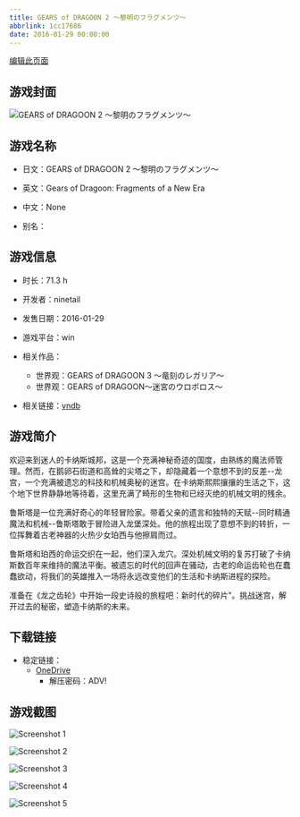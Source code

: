 ```yaml
---
title: GEARS of DRAGOON 2 ～黎明のフラグメンツ～
abbrlink: 1cc17686
date: 2016-01-29 00:00:00
---
```

[编辑此页面](https://github.com/ACG-3/ADV3-source/blob/main/source/_posts/games/GEARS%20of%20DRAGOON%202%20%EF%BD%9E%E9%BB%8E%E6%98%8E%E3%81%AE%E3%83%95%E3%83%A9%E3%82%B0%E3%83%A1%E3%83%B3%E3%83%84%EF%BD%9E.md)

## 游戏封面

![GEARS of DRAGOON 2 ～黎明のフラグメンツ～](https://pan.timero.xyz/d/onedrive/img_lib_001/GEARS%20of%20DRAGOON%202%20%EF%BD%9E%E9%BB%8E%E6%98%8E%E3%81%AE%E3%83%95%E3%83%A9%E3%82%B0%E3%83%A1%E3%83%B3%E3%83%84%EF%BD%9E_cover.avif)


## 游戏名称

- 日文：GEARS of DRAGOON 2 ～黎明のフラグメンツ～
- 英文：Gears of Dragoon: Fragments of a New Era
- 中文：None

- 别名：


## 游戏信息

- 时长：71.3 h
- 开发者：ninetail
- 发售日期：2016-01-29
- 游戏平台：win
- 相关作品：
   - 世界观：GEARS of DRAGOON 3 ～竜刻のレガリア～
   - 世界观：GEARS of DRAGOON～迷宮のウロボロス～

- 相关链接：[vndb](https://vndb.org/v17988)


## 游戏简介

欢迎来到迷人的卡纳斯城邦，这是一个充满神秘奇迹的国度，由熟练的魔法师管理。然而，在鹅卵石街道和高耸的尖塔之下，却隐藏着一个意想不到的反差--龙宫，一个充满被遗忘的科技和机械奥秘的迷宫。在卡纳斯熙熙攘攘的生活之下，这个地下世界静静地等待着，这里充满了畸形的生物和已经灭绝的机械文明的残余。

鲁斯塔是一位充满好奇心的年轻冒险家。带着父亲的遗言和独特的天赋--同时精通魔法和机械--鲁斯塔敢于冒险进入龙堡深处。他的旅程出现了意想不到的转折，一位挥舞着古老神器的火热少女珀西与他擦肩而过。

鲁斯塔和珀西的命运交织在一起，他们深入龙穴。深处机械文明的复苏打破了卡纳斯数百年来维持的魔法平衡。被遗忘的时代的回声在骚动，古老的命运齿轮也在蠢蠢欲动，将我们的英雄推入一场将永远改变他们的生活和卡纳斯进程的探险。

准备在《龙之齿轮》中开始一段史诗般的旅程吧：新时代的碎片"。挑战迷宫，解开过去的秘密，塑造卡纳斯的未来。




## 下载链接

- 稳定链接：
    - [OneDrive](https://pan.timero.xyz/onedrive/adv_lib_001/GEARS%20of%20DRAGOON%202%20%EF%BD%9E%E9%BB%8E%E6%98%8E%E3%81%AE%E3%83%95%E3%83%A9%E3%82%B0%E3%83%A1%E3%83%B3%E3%83%84%EF%BD%9E)
        - 解压密码：ADV!



## 游戏截图


![Screenshot 1](https://pan.timero.xyz/d/onedrive/img_lib_001/GEARS%20of%20DRAGOON%202%20%EF%BD%9E%E9%BB%8E%E6%98%8E%E3%81%AE%E3%83%95%E3%83%A9%E3%82%B0%E3%83%A1%E3%83%B3%E3%83%84%EF%BD%9E_Screenshot_1.avif)

![Screenshot 2](https://pan.timero.xyz/d/onedrive/img_lib_001/GEARS%20of%20DRAGOON%202%20%EF%BD%9E%E9%BB%8E%E6%98%8E%E3%81%AE%E3%83%95%E3%83%A9%E3%82%B0%E3%83%A1%E3%83%B3%E3%83%84%EF%BD%9E_Screenshot_2.avif)

![Screenshot 3](https://pan.timero.xyz/d/onedrive/img_lib_001/GEARS%20of%20DRAGOON%202%20%EF%BD%9E%E9%BB%8E%E6%98%8E%E3%81%AE%E3%83%95%E3%83%A9%E3%82%B0%E3%83%A1%E3%83%B3%E3%83%84%EF%BD%9E_Screenshot_3.avif)

![Screenshot 4](https://pan.timero.xyz/d/onedrive/img_lib_001/GEARS%20of%20DRAGOON%202%20%EF%BD%9E%E9%BB%8E%E6%98%8E%E3%81%AE%E3%83%95%E3%83%A9%E3%82%B0%E3%83%A1%E3%83%B3%E3%83%84%EF%BD%9E_Screenshot_4.avif)

![Screenshot 5](https://pan.timero.xyz/d/onedrive/img_lib_001/GEARS%20of%20DRAGOON%202%20%EF%BD%9E%E9%BB%8E%E6%98%8E%E3%81%AE%E3%83%95%E3%83%A9%E3%82%B0%E3%83%A1%E3%83%B3%E3%83%84%EF%BD%9E_Screenshot_5.avif)

